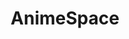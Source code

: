 ---
layout: home
sidebar: false

title: AnimeSpace
titleTemplate: Paste your favourite anime online

hero:
  name: AnimeSpace
  text: Paste your favourite anime online
  tagline: 你所热爱的就是你的动画
  image:
    src: /favicon.svg
    alt: AnimeSpace Favicon
  actions:
    - theme: brand
      text: 开始
      link: /intro/
    - theme: alt
      text: 试一试
      link: https://anime.xlorpaste.cn
    - theme: alt
      text: GitHub
      link: https://github.com/XLorPaste/AnimePaste

features:
  - title: 自动化
    details: 自动抓取 / 下载 / 上传动画资源
  - title: 无服务器架构
    details: 你无需购买服务器来部署
  - title: 集成媒体库
    details: 本地资源可被 Jellyfin, Plex 等软件自动识别
---